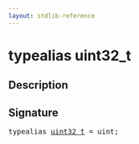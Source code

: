 ```yaml
---
layout: stdlib-reference
---
```


# typealias uint32\_t

## Description



## Signature

<pre>
<span class='code_keyword'>typealias</span> <a href="uint32_t.md" class="code_type">uint32_t</a> = <span class="code_keyword">uint</span>;
</pre>


<script>
// Fix .md links to .html when on ReadTheDocs
if (window.location.hostname.includes('readthedocs') || 
    window.location.hostname.includes('rtfd.io')) {
  document.addEventListener('DOMContentLoaded', function() {
    const links = document.querySelectorAll('a');
    links.forEach(link => {
      if (link.getAttribute('href') && link.getAttribute('href').endsWith('.md')) {
        link.href = link.href.replace(/\.md($|#|\?)/, '.html$1');
      }
    });
  });
}
</script>
